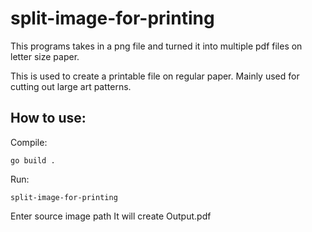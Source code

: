 # split-image-for-printing

This programs takes in a png file and turned it into multiple pdf files on letter size paper.

This is used to create a printable file on regular paper. Mainly used for cutting out large art patterns.

## How to use:

Compile:
```
go build .
```

Run:
```
split-image-for-printing
```

Enter source image path
It will create Output.pdf